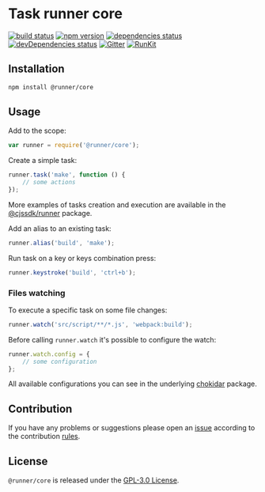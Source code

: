 Task runner core
================

[![build status](https://img.shields.io/travis/runner/core.svg?style=flat-square)](https://travis-ci.org/runner/core)
[![npm version](https://img.shields.io/npm/v/@runner/core.svg?style=flat-square)](https://www.npmjs.com/package/@runner/core)
[![dependencies status](https://img.shields.io/david/runner/core.svg?style=flat-square)](https://david-dm.org/runner/core)
[![devDependencies status](https://img.shields.io/david/dev/runner/core.svg?style=flat-square)](https://david-dm.org/runner/core?type=dev)
[![Gitter](https://img.shields.io/badge/gitter-join%20chat-blue.svg?style=flat-square)](https://gitter.im/DarkPark/runner)
[![RunKit](https://img.shields.io/badge/RunKit-try-yellow.svg?style=flat-square)](https://npm.runkit.com/@runner/core)


## Installation ##

```bash
npm install @runner/core
```


## Usage ##

Add to the scope:

```js
var runner = require('@runner/core');
```

Create a simple task:

```js
runner.task('make', function () {
    // some actions
});
```

More examples of tasks creation and execution are available
in the [@cjssdk/runner](https://www.npmjs.com/package/@cjssdk/runner) package.

Add an alias to an existing task:

```js
runner.alias('build', 'make');
```

Run task on a key or keys combination press:

```js
runner.keystroke('build', 'ctrl+b');
```

### Files watching

To execute a specific task on some file changes:

```js
runner.watch('src/script/**/*.js', 'webpack:build');
```

Before calling `runner.watch` it's possible to configure the watch:

```js
runner.watch.config = {
    // some configuration 
};
```

All available configurations you can see in the underlying [chokidar](https://www.npmjs.com/package/chokidar) package.


## Contribution ##

If you have any problems or suggestions please open an [issue](https://github.com/runner/core/issues)
according to the contribution [rules](.github/contributing.md).


## License ##

`@runner/core` is released under the [GPL-3.0 License](http://opensource.org/licenses/GPL-3.0).
